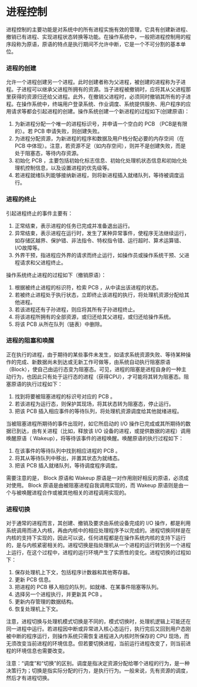 # 进程控制

进程控制的主要功能是对系统中的所有进程实施有效的管理，它具有创建新进程、撤销已有进程、实现进程状态转换等功能。在操作系统中，一般把进程控制用的程序段称为原语，原语的特点是执行期间不允许中断，它是一个不可分割的基本单位。

### 进程的创建

允许一个进程创建另一个进程。此时创建者称为父进程，被创建的进程称为子进程。子进程可以继承父进程所拥有的资源。当子进程被撤销时，应将其从父进程那里获得的资源归还给父进程。此外，在撤销父进程时，必须同时撤销其所有的子进程。在操作系统中，终端用户登录系统、作业调度、系统提供服务、用户程序的应用请求等都会引起进程的创建。操作系统创建一个新进程的过程如下(创建原语)：

1. 为新进程分配一个唯一的进程标识号，并申请一个空白的 PCB （PCB是有限的）。若 PCB 申请失败，则创建失败。
2. 为进程分配资源，为新进程的程序和数据及用户栈分配必要的内存空间（在 PCB 中体现）。注意，若资源不足（如内存空间），则并不是创建失败，而是处于阻塞态，等待内存资源。
3. 初始化 PCB ，主要包括初始化标志信息、初始化处理机状态信息和初始化处理机控制信息，以及设置进程的优先级等。
4. 若进程就绪队列能够接纳新进程，则将新进程插入就绪队列，等待被调度运行。

### 进程的终止

引起进程终止的事件主要有：

1. 正常结束，表示进程的任务已完成并准备退出运行。
2. 异常结束，表示进程在运行时，发生了某种异常事件，使程序无法继续运行，如存储区越界、保护错、非法指令、特权指令错、运行超时、算术运算错、I/O故障等。
3. 外界干预，指进程应外界的请求而终止运行，如操作员或操作系统干预、父进程请求和父进程终止。

操作系统终止进程的过程如下（撤销原语）：

1. 根据被终止进程的标识符，检索 PCB ，从中读出该进程的状态。
2. 若被终止进程处于执行状态，立即终止该进程的执行，将处理机资源分配给其他进程。
3. 若该进程还有子孙进程，则应将其所有子孙进程终止。
4. 将该进程所拥有的全部资源，或归还给其父进程，或归还给操作系统。
5. 将该 PCB 从所在队列（链表）中删除。

### 进程的阻塞和唤醒

正在执行的进程，由于期待的某些事件未发生，如请求系统资源失败、等待某种操作的完成、新数据尚未到达或无新工作可做等，由系统自动执行阻塞原语（Block），使自己由运行态变为阻塞态。可见，进程的阻塞是进程自身的一种主动行为，也因此只有处于运行态的进程（获得CPU），才可能将其转为阻塞态。阻塞原语的执行过程如下：

1. 找到将要被阻塞进程的标识号对应的 PCB 。
2. 若该进程为运行态，则保护其现场，将其状态转为阻塞态，停止运行。
3. 把该 PCB 插入相应事件的等待队列，将处理机资源调度给其他就绪进程。

当被阻塞进程所期待的事件出现时，如它所启动的 I/O 操作已完成或其所期待的数据已到达，由有关进程（比如，释放该 I/O 设备的进程，或提供数据的进程）调用唤醒原语（ Wakeup），将等待该事件的进程唤醒。唤醒原语的执行过程如下：

1. 在该事件的等待队列中找到相应进程的 PCB 。
2. 将其从等待队列中移出，并置其状态为就绪态。
3. 把该 PCB 插入就绪队列，等待调度程序调度。

需要注意的是， Block 原语和 Wakeup 原语是一对作用刚好相反的原语，必须成对使用。 Block 原语是由被阻塞进程自我调用实现的，而 Wakeup 原语则是由一个与被唤醒进程合作或被其他相关的进程调用实现的。

### 进程切换

对于通常的进程而言，其创建、撤销及要求由系统设备完成的 I/O 操作，都是利用系统调用而进入内核，再由内核中的相应处理程序予以完成的。进程切换同样是在内核的支持下实现的，因此可以说，任何进程都是在操作系统内核的支持下运行的，是与内核紧密相关的。进程切换是指处理机从一个进程的运行转到另一个进程上运行，在这个过程中，进程的运行环境产生了实质性的变化。进程切换的过程如下：

1. 保存处理机上下文，包括程序计数器和其他寄存器。
2. 更新 PCB 信息。
3. 把进程的 PCB 移入相应的队列，如就绪、在某事件阻塞等队列。
4. 选择另一个进程执行，并更新其 PCB 。
5. 更新内存管理的数据结构。
6. 恢复处理机上下文。

注意，进程切换与处理机模式切换是不同的，模式切换时，处理机逻辑上可能还在同一进程中运行。若进程因中断或异常进入核心态运行，执行完后又回到用户态刚被中断的程序运行，则操作系统只需恢复进程进入内核时所保存的 CPU 现场，而无须改变当前进程的环境信息。但若要切换进程，当前运行进程改变了，则当前进程的环境信息也需要改变。

注意：“调度”和“切换”的区别。调度是指决定资源分配给哪个进程的行为，是一种决策行为；切换是指实际分配的行为，是执行行为。一般来说，先有资源的调度，然后才有进程切换。
